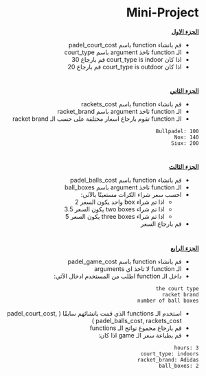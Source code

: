<div dir=rtl> 


<h1>Mini-Project</h1>


<p dir="rtl">
 <strong><a href="https://docs.google.com/document/d/1stcvqGYWDplD6eUdKk-LS_OkbApIlOyDXrQJ3rbIBoc/edit">الجزء الاول</a></strong></p>
  
  
  
- قم بانشاء function باسم padel_court_cost
- الـ function تاخذ argument باسم court_type
- اذا كان court_type is indoor قم بارجاع 30 
- اذا كان court_type is outdoor قم بارجاع 20

 <h1></h1>
<p dir="rtl">
<strong><a href="https://docs.google.com/document/d/1sA89c0LxxoBCoTHY9UvwdLftiFQ1g3EhAYEMoltLLTg/edit#">الجزء الثاني</a></strong></p>

- قم بانشاء function باسم rackets_cost
- الـ function تاخذ argument باسم racket_brand
- الـ function تقوم بارجاع اسعار مختلفة على حسب الـ racket brand
 ```
 Bullpadel: 100
 Nox: 140
 Siux: 200
 ```
 
 
 <h1></h1>
<p dir="rtl">
<strong><a href="https://docs.google.com/document/d/1BA8t5-qKIBhLCSQFKYVx9syLgFAapT6lXDlLHpM0jmg/edit">الجزء الثالث</a></strong></p>
 
- قم بانشاء function باسم padel_balls_cost
- الـ function تاخذ argument باسم ball_boxes
- احسب سعر شراء الكرات مستعينًا بالآتي:
  - اذا تم شراء box واحد يكون السعر 2
  - اذا تم شراء two boxes يكون السعر 3.5
  - اذا تم شراء three boxes  يكون السعر 5
- قم بارجاع السعر 
 
 <h1></h1>
<p dir="rtl">
<strong><a href="https://docs.google.com/document/d/1BA8t5-qKIBhLCSQFKYVx9syLgFAapT6lXDlLHpM0jmg/edit">الجزء الرابع</a></strong></p>
 
- قم بانشاء function باسم padel_game_cost
- الـ function لا تاخذ اي arguments 
- داخل الـ function اطلب من المستخدم ادخال الآتي:
 ```
 the court type
 racket brand
 number of ball boxes
 ```
- استخدم الـ functions الذي قمت بانشائهم سابقًا ( padel_court_cost, padel_balls_cost, rackets_cost ) 
- قم بارجاع مجموع نواتج الـ functions
- قم بطباعة سعر الـ game اذا كان:
 ```
 hours: 3
 court_type: indoors
 racket_brand: Adidas
 ball_boxes: 2
 ```
 
</div>
